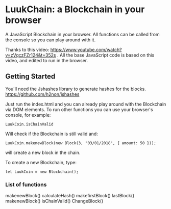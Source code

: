 # LuukChain: a Blockchain in your browser

A JavaScript Blockchain in your browser. All functions can be called from the console so you can play around with it.

Thanks to this video: https://www.youtube.com/watch?v=zVqczFZr124&t=352s . All the base JavaScript code is based on this video, and edited to run in the browser.

## Getting Started

You'll need the Jshashes library to generate hashes for the blocks. https://github.com/h2non/jshashes

Just run the index.html and you can already play around with the Blockchain via DOM elements. To run other functions you can use your browser's console, for example:
```
LuukCoin.isChainValid
```
Will check if the Blockchain is still valid and:
```
LuukCoin.makenewBlock(new Block(3, "03/01/2018", { amount: 50 }));
```
will create a new block in the chain.

To create a new Blockchain, type:
```
let LuukCoin = new Blockchain();
```

### List of functions

makenewBlock()
calculateHash()
makefirstBlock()
lastBlock()
makenewBlock()
isChainValid()
ChangeBlock()
